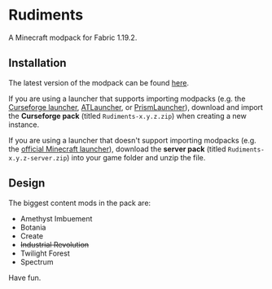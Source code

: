 # Rudiments

A Minecraft modpack for Fabric 1.19.2.

## Installation

The latest version of the modpack can be found [here](https://github.com/Eyxiong2/rudiments/releases/latest).

If you are using a launcher that supports importing modpacks (e.g. the [Curseforge launcher](https://download.curseforge.com/), [ATLauncher](https://atlauncher.com/), or [PrismLauncher](https://prismlauncher.org/)), download and import the **Curseforge pack** (titled `Rudiments-x.y.z.zip`) when creating a new instance.

If you are using a launcher that doesn't support importing modpacks (e.g. the [official Minecraft launcher](https://www.minecraft.net/en-us/download)), download the **server pack** (titled `Rudiments-x.y.z-server.zip`) into your game folder and unzip the file.

## Design

The biggest content mods in the pack are:
- Amethyst Imbuement
- Botania
- Create
- ~~Industrial Revolution~~
- Twilight Forest
- Spectrum

Have fun.
